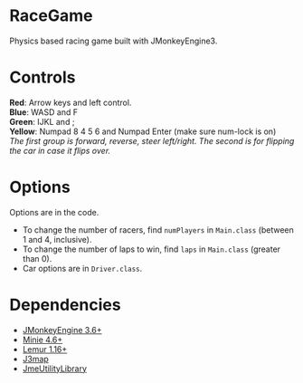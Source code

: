 # RaceGame
Physics based racing game built with JMonkeyEngine3.

# Controls
**Red**: Arrow keys and left control.<br>
**Blue**: WASD and F<br>
**Green**: IJKL and ;<br>
**Yellow**: Numpad 8 4 5 6 and Numpad Enter (make sure num-lock is on)<br>
*The first group is forward, reverse, steer left/right. The second is for flipping the car in case it flips over.*

# Options
Options are in the code.
* To change the number of racers, find `numPlayers` in `Main.class` (between 1 and 4, inclusive).
* To change the number of laps to win, find `laps` in `Main.class` (greater than 0).
* Car options are in `Driver.class`.

# Dependencies
* [JMonkeyEngine 3.6+](https://github.com/jMonkeyEngine/jmonkeyengine)
* [Minie 4.6+](https://github.com/stephengold/Minie)
* [Lemur 1.16+](https://github.com/jMonkeyEngine-Contributions/Lemur)
* [J3map](https://github.com/codex128/J3map)
* [JmeUtilityLibrary](https://github.com/codex128/JmeUtilityLibrary)
